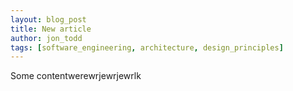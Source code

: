 ```yaml
---
layout: blog_post
title: New article
author: jon_todd
tags: [software_engineering, architecture, design_principles]
---
```


Some contentwerewrjewrjewrlk